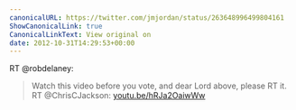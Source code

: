 ```yaml
---
canonicalURL: https://twitter.com/jmjordan/status/263648996499804161
ShowCanonicalLink: true
CanonicalLinkText: View original on
date: 2012-10-31T14:29:53+00:00
---
```

RT @robdelaney:
> Watch this video before you vote, and dear Lord above, please RT it. RT @ChrisCJackson:  [youtu.be/hRJa2OaiwWw](http://youtu.be/hRJa2OaiwWw)